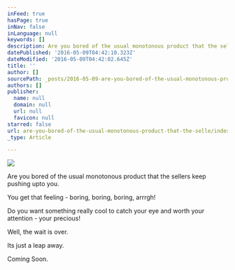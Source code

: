```yaml
---
inFeed: true
hasPage: true
inNav: false
inLanguage: null
keywords: []
description: Are you bored of the usual monotonous product that the sellers keep pushing upto you.
datePublished: '2016-05-09T04:42:10.323Z'
dateModified: '2016-05-09T04:42:02.645Z'
title: ''
author: []
sourcePath: _posts/2016-05-09-are-you-bored-of-the-usual-monotonous-product-that-the-selle.md
authors: []
publisher:
  name: null
  domain: null
  url: null
  favicon: null
starred: false
url: are-you-bored-of-the-usual-monotonous-product-that-the-selle/index.html
_type: Article

---
```

![](https://the-grid-user-content.s3-us-west-2.amazonaws.com/28dbfeb1-9820-42fb-9313-c1c71cebb7fd.png)

Are you bored of the usual monotonous product that the sellers keep pushing upto you.

You get that feeling - boring, boring, boring, arrrgh!

Do you want something really cool to catch your eye and worth your attention - your precious!

Well, the wait is over. 

Its just a leap away.

Coming Soon.